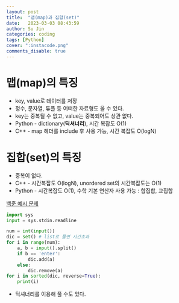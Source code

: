 ```yaml
---
layout: post
title:  "맵(map)과 집합(set)"
date:   2023-03-03 08:43:59
author: Su Jin
categories: coding
tags: [Python]
cover: ":instacode.png"
comments_disable: true
---
```


# 맵(map)의 특징

- key, value로 데이터를 저장
- 정수, 문자열, 튜플 등 어떠한 자료형도 올 수 있다.
- key는 중복될 수 없고, value는 중복되어도 상관 없다.
- Python - dictionary(**딕셔너리**), 시간 복잡도 O(1)
- C++ - map 헤더를 include 후 사용 가능, 시간 복잡도 O(logN)

# 집합(set)의 특징

- 중복이 없다.
- C++ - 시간복잡도 O(logN), unordered set의 시간복잡도는 O(1)
- Python - 시간복잡도 O(1), 수학 기본 연산자 사용 가능 : 합집합, 교집합

[백준 예시 문제](https://www.acmicpc.net/problem/7785) 

```python
import sys
input = sys.stdin.readline

num = int(input())
dic = set() # list로 풀면 시간초과
for i in range(num):
    a, b = input().split()
    if b == 'enter':
        dic.add(a)
    else:
        dic.remove(a)
for i in sorted(dic, reverse=True):
    print(i)
```

- 딕셔너리를 이용해 풀 수도 있다.